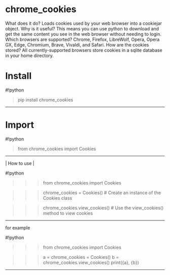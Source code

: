 # chrome_cookies
What does it do? Loads cookies used by your web browser into a cookiejar object.
Why is it useful? This means you can use python to download and get the same content you see in the web browser without needing to login.
Which browsers are supported? Chrome, Firefox, LibreWolf, Opera, Opera GX, Edge, Chromium, Brave, Vivaldi, and Safari.
How are the cookies stored? All currently-supported browsers store cookies in a sqlite database in your home directory.
# Install

#!python

> pip install chrome_cookies

-----------------------------------------------------------------------------------------------------------------------------------------------------

# Import

#!python

> from chrome_cookies import Cookies

-----------------------------------------------------------------------------------------------------------------------------------------------------

| How to use |

#!python

>>> from chrome_cookies import Cookies

>>> chrome_cookies = Cookies() # Create an instance of the Cookies class

>>> chrome_cookies.view_cookies() # Use the view_cookies() method to view cookies


-----------------------------------------------------------------------------------------------------------------------------------------------------


for example

#!python

>>> from chrome_cookies import Cookies

>>> a = chrome_cookies = Cookies()
>>> b = chrome_cookies.view_cookies()
>>> print({a}, {b})

-----------------------------------------------------------------------------------------------------------------------------------------------------
